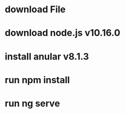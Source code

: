 # download File
# download node.js v10.16.0
# install anular v8.1.3
# run npm install
# run ng serve
